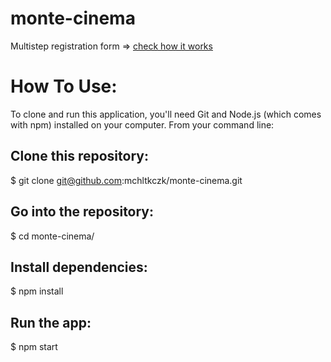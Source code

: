 # monte-cinema

Multistep registration form => [check how it works](https://monterail-cinema.netlify.app/)

# How To Use:

To clone and run this application, you'll need Git and Node.js (which comes with npm) installed on your computer. From your command line:

## Clone this repository:

$ git clone git@github.com:mchltkczk/monte-cinema.git

## Go into the repository:

$ cd monte-cinema/

## Install dependencies:

$ npm install

## Run the app:

$ npm start
